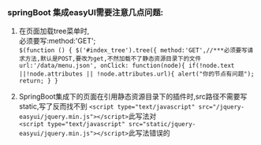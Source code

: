 ### springBoot 集成easyUI需要注意几点问题:

1.  在页面加载tree菜单时,<BR>
必须要写:method:'GET';<BR>
``$(function () {
    $('#index_tree').tree({
    method:'GET',//***必须要写请求方法,默认是POST,要改为get,不然加载不了静态资源目录下的文件
    url:'/data/menu.json',
    onClick: function(node){
        if(!node.text ||!node.attributes || !node.attributes.url){
            alert("你的节点有问题");
            return;
        }
 }``

2.  SpringBoot集成下的页面在引用静态资源目录下的插件时,src路径不需要写static,写了反而找不到
`<script type="text/javascript" src="/jquery-easyui/jquery.min.js"></script>`此写法对<BR>
``<script type="text/javascript" src="static/jquery-easyui/jquery.min.js"></script>``此写法错误的

